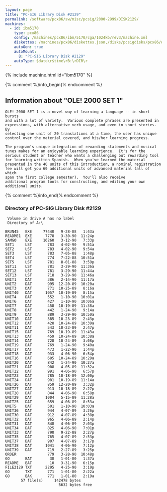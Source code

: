 ```yaml
---
layout: page
title: "PC-SIG Library Disk #2129"
permalink: /software/pcx86/sw/misc/pcsig/2000-2999/DISK2129/
machines:
  - id: ibm5170
    type: pcx86
    config: /machines/pcx86/ibm/5170/cga/1024kb/rev3/machine.xml
    diskettes: /machines/pcx86/diskettes.json,/disks/pcsigdisks/pcx86/diskettes.json
    autoGen: true
    autoMount:
      B: "PC-SIG Library Disk #2129"
    autoType: $date\r$time\rB:\rDIR\r
---
```


{% include machine.html id="ibm5170" %}

{% comment %}info_begin{% endcomment %}

## Information about "OLE! 2000 SET 1"

    OLE! 2000 SET 1 is a novel way of learning a language -- in short
    bursts
    and with a lot of variety.  Various complete phrases are presented in
    expressions, with alternative verb usage, and even in short stories.  By
    selecting one unit of 20 translations at a time, the user has unique
    control over the material covered, and his/her learning progress.
    
    The program's unique integration of rewarding statements and musical
    tunes makes for an enjoyable learning experience.  It's for the
    serious student or teacher who wants a challenging but rewarding tool
    for learning written Spanish.  When you've learned the material
    presented in the 40 units of this introduction, a nominal registration
    fee will get you 60 additional units of advanced material (all of which
    span the first college semester).  You'll also receive
    additional program tools for constructing, and editing your own
    additional units.
{% comment %}info_end{% endcomment %}


### Directory of PC-SIG Library Disk #2129

     Volume in drive A has no label
     Directory of A:\

    BRUN45   EXE     77440   9-28-88   1:43a
    README1  EXE      7778   3-30-90  11:24p
    SAMGO    EXE     16260   3-12-90   7:33p
    SET1     LST       783   4-02-90   9:51a
    SET2     LST       783   4-02-90   9:54a
    SET3     LST       783   7-05-88   1:48p
    SET4     LST       774   7-22-88  10:51a
    SET5     LST       781   8-01-88   3:59p
    SET11    LST       781   3-29-90  11:36a
    SET12    LST       781   3-29-90  11:44a
    SET13    LST       718   3-29-90  11:46a
    UNIT1    DAT       386   2-14-90  11:17a
    UNIT2    DAT       995  12-20-89  10:20a
    UNIT3    DAT       771  10-25-89   8:16a
    UNIT40   DAT      1057  10-19-89   8:15a
    UNIT4    DAT       552   1-10-90  10:01a
    UNIT6    DAT       427   1-10-90  10:06a
    UNIT7    DAT       458  10-19-89  11:38a
    UNIT8    DAT       442   1-24-90   9:14a
    UNIT9    DAT       889   3-29-90  10:50a
    UNIT10   DAT       385  10-23-89   2:43p
    UNIT12   DAT       428  10-24-89  10:39a
    UNIT11   DAT       543  10-23-89   2:47p
    UNIT15   DAT       769  10-19-89  11:43a
    UNIT13   DAT       459  10-24-89  10:38a
    UNIT14   DAT       728  10-24-89   3:08p
    UNIT19   DAT       769   1-24-90   9:40a
    UNIT17   DAT       473   1-22-90   1:44p
    UNIT18   DAT       933   4-06-90   6:54p
    UNIT16   DAT       685  10-24-89  10:29a
    UNIT20   DAT       842   1-24-90  10:27a
    UNIT21   DAT       908   4-05-89  11:32a
    UNIT22   DAT       991   4-06-90   6:57p
    UNIT23   DAT       785  10-18-89  12:00p
    UNIT24   DAT       981  10-19-89  11:14a
    UNIT26   DAT       859  12-20-89   3:32p
    UNIT27   DAT       913  10-18-89   2:27p
    UNIT28   DAT       844   4-06-90   6:58p
    UNIT29   DAT      1004   5-15-89  11:28a
    UNIT25   DAT       659   4-06-89   8:53a
    UNIT5    DAT       501   1-10-90  10:03a
    UNIT36   DAT       944   4-07-89   3:26p
    UNIT30   DAT       912   4-07-89   4:38p
    UNIT32   DAT       965   4-06-89   2:14p
    UNIT31   DAT       848   4-06-89   2:03p
    UNIT34   DAT       825   4-06-90   7:01p
    UNIT33   DAT       790   9-22-88   2:27p
    UNIT35   DAT       765   4-07-89   2:53p
    UNIT37   DAT       907   4-07-89   3:17p
    UNIT38   DAT      1041   4-06-90   7:12p
    UNIT39   DAT       719   2-27-89   3:25p
    ORDER              779   3-28-90  10:48p
    GO       BAT        38   1-01-80   1:37a
    README   BAT        10   3-31-90   6:15p
    FILE2129 TXT      2295   4-25-90   3:19p
    GO       TXT       771   1-01-80   2:22a
    GO       BAK       771   1-01-80   2:19a
           57 file(s)     142478 bytes
                            5632 bytes free
